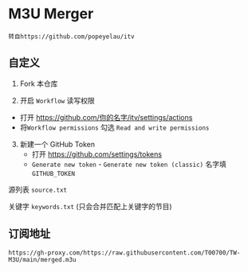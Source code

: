 # M3U Merger

`转自https://github.com/popeyelau/itv`

## 自定义

1. Fork 本仓库

2. 开启 `Workflow` 读写权限

- 打开 https://github.com/你的名字/itv/settings/actions
- 将`Workflow permissions` 勾选 `Read and write permissions`

3. 新建一个 GitHub Token
   - 打开 https://github.com/settings/tokens
   - `Generate new token` - `Generate new token (classic)` 名字填 `GITHUB_TOKEN`

源列表 `source.txt`

关键字 `keywords.txt` (只会合并匹配上关键字的节目)

## 订阅地址
~~~
https://gh-proxy.com/https://raw.githubusercontent.com/T00700/TW-M3U/main/merged.m3u
~~~

